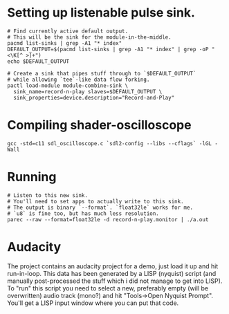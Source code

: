 # Setting up listenable pulse sink.

```
# Find currently active default output.
# This will be the sink for the module-in-the-middle.
pacmd list-sinks | grep -A1 "* index"
DEFAULT_OUTPUT=$(pacmd list-sinks | grep -A1 "* index" | grep -oP "<\K[^ >]+")
echo $DEFAULT_OUTPUT

# Create a sink that pipes stuff through to `$DEFAULT_OUTPUT`
# while allowing `tee`-like data flow forking.
pactl load-module module-combine-sink \
  sink_name=record-n-play slaves=$DEFAULT_OUTPUT \
  sink_properties=device.description="Record-and-Play"
```

# Compiling shader-oscilloscope

```
gcc -std=c11 sdl_oscilloscope.c `sdl2-config --libs --cflags` -lGL -Wall
```

# Running

```
# Listen to this new sink.
# You'll need to set apps to actually write to this sink.
# The output is binary `--format`. `float32le` works for me.
# `u8` is fine too, but has much less resolution.
parec --raw --format=float32le -d record-n-play.monitor | ./a.out
```

# Audacity

The project contains an audacity project for a demo, just
load it up and hit run-in-loop.
This data has been generated by a LISP (nyquist) script (and manually
post-processed the stuff which i did not manage to get into LISP).
To "run" this script you need to select a new, preferably empty (will be
overwritten) audio track (mono?) and hit "Tools->Open Nyquist Prompt". You'll
get a LISP input window where you can put that code.
